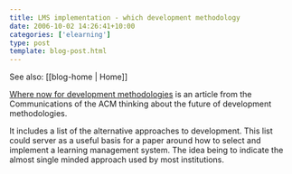 ```yaml
---
title: LMS implementation - which development methodology
date: 2006-10-02 14:26:41+10:00
categories: ['elearning']
type: post
template: blog-post.html
---
```


See also: [[blog-home | Home]]

[Where now for development methodologies](http://doi.acm.org/10.1145/602421.602423) is an article from the Communications of the ACM thinking about the future of development methodologies.

It includes a list of the alternative approaches to development. This list could server as a useful basis for a paper around how to select and implement a learning management system. The idea being to indicate the almost single minded approach used by most institutions.
